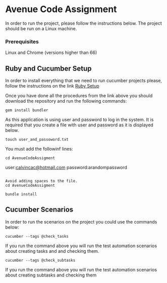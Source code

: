 # Avenue Code Assignment

In order to run the project, please follow the instructions below.
The project should be run on a Linux machine.

### Prerequisites

Linux and Chrome (versions higher than 66)

## Ruby and Cucumber Setup
In order to install everything that we need to run cucumber projects please, follow the instructions on the link [Ruby Setup](https://github.com/rvm/ubuntu_rvm)

Once you have done all the procedures from the link above you should download the repository
and run the following commands:

```
gem install bundler

```
As this application is using user and password to log in the system. It is required that you create a file with user and password as it is displayed below.

```
touch user_and_passoword.txt 

```

You must add the followinf lines:

```
cd AvenueCodeAssigment 

```
user:calvincac@hotmail.com
password:arandompassword

```

Avoid adding spaces to the file.
cd AvenueCodeAssigment 

```
```
bundle install 

```

## Cucumber Scenarios

In order to run the scenarios on the project you could use the commands below:

```
cucumber --tags @check_tasks

```
If you run the command above you will run the test automation scenarios about creating tasks and and checking them.


```
cucumber --tags @check_subtasks

```
If you run the command above you will run the test automation scenarios about creating subtasks and checking them